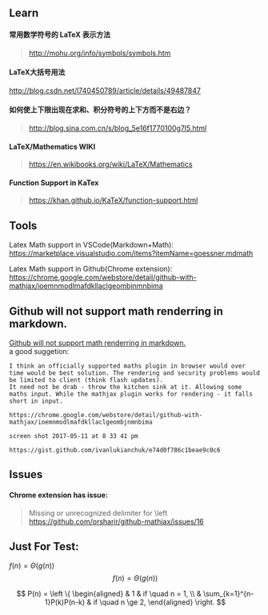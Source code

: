 

## Learn
#### 常用数学符号的 LaTeX 表示方法
> http://mohu.org/info/symbols/symbols.htm
#### LaTeX大括号用法
http://blog.csdn.net/l740450789/article/details/49487847
#### 如何使上下限出现在求和、积分符号的上下方而不是右边？
> http://blog.sina.com.cn/s/blog_5e16f1770100g7l5.html
#### LaTeX/Mathematics WIKI
> https://en.wikibooks.org/wiki/LaTeX/Mathematics
#### Function Support in KaTex
> https://khan.github.io/KaTeX/function-support.html

## Tools

Latex Math support in VSCode(Markdown+Math):  
https://marketplace.visualstudio.com/items?itemName=goessner.mdmath

Latex Math support in Github(Chrome extension):  
https://chrome.google.com/webstore/detail/github-with-mathjax/ioemnmodlmafdkllaclgeombjnmnbima



## Github will not support math renderring in markdown.

[Github will not support math renderring in markdown.](https://github.com/github/markup/issues/897)  
a good suggetion:
```
I think an officially supported maths plugin in browser would over time would be best solution. The rendering and security problems would be limited to client (think flash updates).
It need not be drab - throw the kitchen sink at it. Allowing some maths input. While the mathjax plugin works for rendering - it falls short in input.

https://chrome.google.com/webstore/detail/github-with-mathjax/ioemnmodlmafdkllaclgeombjnmnbima

screen shot 2017-05-11 at 8 33 41 pm

https://gist.github.com/ivanlukianchuk/e74d0f786c1beae9c0c6
```

## Issues
#### Chrome extension has issue:
> Missing or unrecognized delimiter for \left
https://github.com/orsharir/github-mathjax/issues/16

## Just For Test:  
$f(n)=\Theta(g(n))$  
$$f(n)=\Theta(g(n))$$  

$$
P(n) = \left \{
    \begin{aligned}
    & 1 &                            if \quad n = 1, \\
    & \sum_{k=1}^{n-1}P(k)P(n-k) &   if \quad n \ge 2,
    \end{aligned}
\right.
$$
